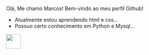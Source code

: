 Olá, Me chamo Marcos!
Bem-vindo ao meu perfil Github!

- Atualmente estou aprendendo html e css...
- Possuo certo conhecimento em Python e Mysql...

<img src="https://cdn.jsdelivr.net/gh/devicons/devicon/icons/git/git-original.svg" width="40" height="40"/>
